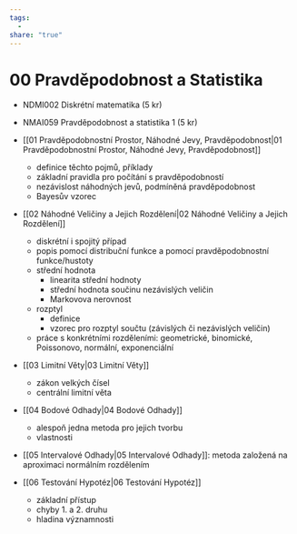 ```yaml
---
tags:
  - 
share: "true"
---
```


# 00 Pravděpodobnost a Statistika

- NDMI002 Diskrétní matematika (5 kr)
- NMAI059 Pravděpodobnost a statistika 1 (5 kr)

- [[01 Pravděpodobnostní Prostor, Náhodné Jevy, Pravděpodobnost|01 Pravděpodobnostní Prostor, Náhodné Jevy, Pravděpodobnost]]
	- definice těchto pojmů, příklady
	- základní pravidla pro počítání s pravděpodobností
	- nezávislost náhodných jevů, podmíněná pravděpodobnost
	- Bayesův vzorec
- [[02 Náhodné Veličiny a Jejich Rozdělení|02 Náhodné Veličiny a Jejich Rozdělení]]
	- diskrétní i spojitý případ
	- popis pomocí distribuční funkce a pomocí pravděpodobnostní funkce/hustoty
	- střední hodnota
		- linearita střední hodnoty
		- střední hodnota součinu nezávislých veličin
		- Markovova nerovnost
	- rozptyl
		- definice
		- vzorec pro rozptyl součtu (závislých či nezávislých veličin)
	- práce s konkrétními rozděleními: geometrické, binomické, Poissonovo, normální, exponenciální
- [[03 Limitní Věty|03 Limitní Věty]]
	- zákon velkých čísel
	- centrální limitní věta
- [[04 Bodové Odhady|04 Bodové Odhady]]
	- alespoň jedna metoda pro jejich tvorbu
	- vlastnosti
- [[05 Intervalové Odhady|05 Intervalové Odhady]]: metoda založená na aproximaci normálním rozdělením
- [[06 Testování Hypotéz|06 Testování Hypotéz]]
	- základní přístup
	- chyby 1. a 2. druhu
	- hladina významnosti